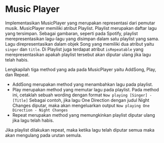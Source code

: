 # Music Player

Implementasikan MusicPlayer yang merupakan representasi dari pemutar musik.
MusicPlayer memiliki atribut Playlist. Playlist merupakan daftar lagu yang tersimpan.
Sebagai gambaran, seperti pada Spotify, playlist merepresentasikan lagu-lagu yang disimpan dalam satu playlist yang sama.
Lagu direpresentasikan dalam objek Song yang memiliki dua atribut yaitu `singer` dan `title`.
Di Playlist juga terdapat atribut `isRepeatable` yang merepresentasikan apakah playlist tersebut akan diputar ulang jika lagu telah habis.

Lengkapilah tiga method yang ada pada MusicPlayer yaitu AddSong, Play, dan Repeat.

- AddSong merupakan method yang menambahkan lagu pada playlist.
- Play merupakan method yang memutar lagu pada playlist. Pada method ini, cetaklah sebuah wording dengan format `Now playing [Singer] - [Title]`
Sebagai contoh, jika lagu One Direction dengan judul Night Changes diputar, maka akan mengeluarkan output `Now playing One Direction - Night Changes`
- Repeat merupakan method yang memungkinkan playlist diputar ulang jika lagu telah habis.

Jika playlist dilakukan repeat, maka ketika lagu telah diputar semua maka akan mengulang pada urutan semula.
